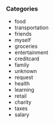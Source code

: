 ### Categories
- food
- transportation
- friends
- myself
- groceries
- entertainment
- creditcard
- family
- unknown
- request
- health
- learning
- retail
- charity
- taxes
- salary